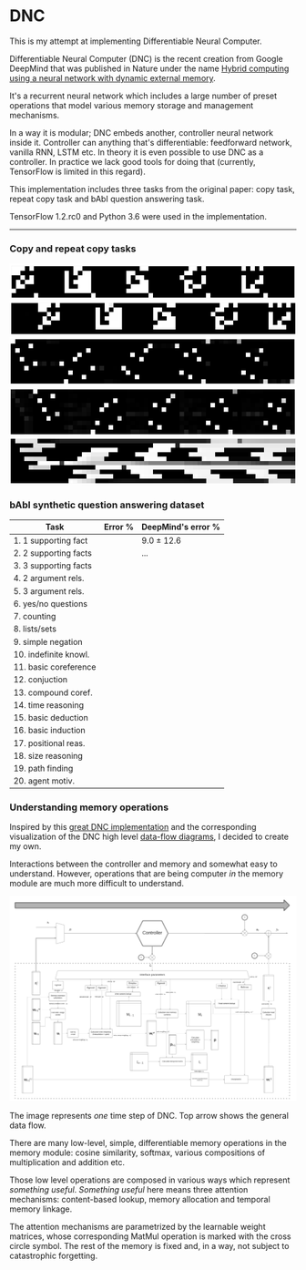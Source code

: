 # DNC

This is my attempt at implementing Differentiable Neural Computer.

Differentiable Neural Computer (DNC) is the recent creation from Google DeepMind that was published in Nature under the name [Hybrid computing using a neural network with dynamic external memory](https://www.nature.com/nature/journal/v538/n7626/pdf/nature20101.pdf).

It's a recurrent neural network which includes a large number of preset operations that model various memory storage and management mechanisms.

In a way it is modular; DNC embeds another, controller neural network inside it.
Controller can anything that's differentiable: feedforward network, vanilla RNN, LSTM etc. 
In theory it is even possible to use DNC as a controller.
In practice we lack good tools for doing that (currently, TensorFlow is limited in this regard).

This implementation includes three tasks from the original paper: copy task, repeat copy task and bAbI question answering task.

TensorFlow 1.2.rc0 and Python 3.6 were used in the implementation.

---

### Copy and repeat copy tasks

![](./assets/rcopy_input.png)
![](./assets/rcopy_output.png)
![](./assets/write_weighting.png)
![](./assets/read_weighting.png)
![](./assets/usage_vectors.png)



### bAbI synthetic question answering dataset

| Task | Error % | DeepMind's error % |
| -----|---------|------------------- |
| 1. 1 supporting fact |         | 9.0 &plusmn; 12.6                     |
| 2. 2 supporting facts |         | ...                   |
| 3. 3 supporting facts |         |                    |
| 4. 2 argument rels. |         |                    |
| 5. 3 argument rels. |         |                    |
| 6. yes/no questions |         |                    |
| 7. counting |         |                    |
| 8. lists/sets |         |                    |
| 9. simple negation |         |                    |
| 10. indefinite knowl. |         |                    |
| 11. basic coreference |         |                    |
| 12. conjuction |         |                    |
| 13. compound coref. |         |                    |
| 14. time reasoning |         |                    |
| 15. basic deduction |         |                    |
| 16. basic induction |         |                    |
| 17. positional reas. |         |                    |
| 18. size reasoning |         |                    |
| 19. path finding |         |                    |
| 20. agent motiv. |         |                    |


### Understanding memory operations

Inspired by this [great DNC implementation](https://github.com/Mostafa-Samir/DNC-tensorflow) and the corresponding visualization of the DNC high level [data-flow diagrams](https://github.com/Mostafa-Samir/DNC-tensorflow/blob/master/docs/data-flow.md), I decided to create my own.

Interactions between the controller and memory and somewhat easy to understand.
However, operations that are being computer *in* the memory module are much more difficult to understand.

![](./assets/DNC_final.png)

The image represents *one* time step of DNC. Top arrow shows the general data flow.

There are many low-level, simple, differentiable memory operations in the memory module: cosine similarity, softmax, various compositions of multiplication and addition etc.

Those low level operations are composed in various ways which represent *something useful*. *Something useful* here means three attention mechanisms: content-based lookup, memory allocation and temporal memory linkage.

The attention mechanisms are parametrized by the learnable weight matrices, whose corresponding MatMul operation is marked with the cross circle symbol.
The rest of the memory is fixed and, in a way, not subject to catastrophic forgetting.



